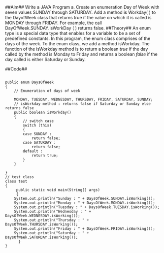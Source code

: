##Aim##
Write a JAVA Program a. Create an enumeration Day of Week with seven values SUNDAY through SATURDAY. Add a method is Workday( ) to the DayofWeek class that returns true if the value on which it is called is MONDAY through FRIDAY. For example, the call DayOfWeek.SUNDAY.isWorkDay ( ) returns false.
##Theory##
An enum type is a special data type that enables for a variable to be a set of predefined constants.
In this program, the enum class comprises of the days of the week. To the enum class, we add a method isWorkday. The function of the isWorkday method is to return a boolean *true* if the day called by the method is Monday to Friday and returns a boolean *false* if the day called is either Saturday or Sunday.

##Code##
<pre><code>
public enum DaysOfWeek
{ 
	// Enumeration of days of week
	
	MONDAY, TUESDAY, WEDNESDAY, THURSDAY, FRIDAY, SATURDAY, SUNDAY;
	// isWorkday method : returns false if Saturday or Sunday else returns false
	public boolean isWorkday()
	{
		// switch case
		switch (this)
		{
		case SUNDAY :
			return false;
		case SATURDAY :
			return false;
		default :
			return true;
		}
	}
     
}
// test class
class test
{
     public static void main(String[] args)
     {
	System.out.println("Sunday : " + DaysOfWeek.SUNDAY.isWorking());
	System.out.println("Monday : " + DaysOfWeek.MONDAY.isWorking());
	System.out.println("Tuesday : " + DaysOfWeek.TUESDAY.isWorking());
	System.out.println("Wednesday : " + DaysOfWeek.WEDNESDAY.isWorking());
	System.out.println("Thursday : " + DaysOfWeek.THURSDAY.isWorking());
	System.out.println("Friday : " + DaysOfWeek.FRIDAY.isWorking());
	System.out.println("Saturday : " + DaysOfWeek.SATURDAY.isWorking());
      }
}

</code></pre>



